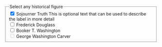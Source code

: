 
<form class="usa-form">
  <fieldset class="usa-fieldset">
    <legend class="usa-legend">Select any historical figure</legend>
    <div class="usa-checkbox">
      <input
        class="usa-checkbox__input usa-checkbox__input--tile"
        id="check-historical-truth-2"
        type="checkbox"
        name="historical-figures-2"
        value="sojourner-truth"
        checked="checked"
      />
      <label class="usa-checkbox__label" for="check-historical-truth-2">
        Sojourner Truth
        <span class="usa-checkbox__label-description">
            This is optional text that can be used to describe the label in more detail</span>
        </label>
    </div>
    <div class="usa-checkbox">
      <input
        class="usa-checkbox__input usa-checkbox__input--tile"
        id="check-historical-douglass-2"
        type="checkbox"
        name="historical-figures-2"
        value="frederick-douglass"
      />
      <label class="usa-checkbox__label" for="check-historical-douglass-2">
        Frederick Douglass
        </label>
    </div>
    <div class="usa-checkbox">
      <input
        class="usa-checkbox__input usa-checkbox__input--tile"
        id="check-historical-washington-2"
        type="checkbox"
        name="historical-figures-2"
        value="booker-t-washington"
      />
      <label class="usa-checkbox__label" for="check-historical-washington-2">
        Booker T. Washington
        </label>
    </div>
    <div class="usa-checkbox">
      <input
        class="usa-checkbox__input usa-checkbox__input--tile"
        id="check-historical-carver-2"
        type="checkbox"
        name="historical-figures-2"
        value="george-washington-carver"
        disabled="disabled"
      />
      <label class="usa-checkbox__label" for="check-historical-carver-2">
        George Washington Carver
        </label>
    </div>
  </fieldset>
</form>